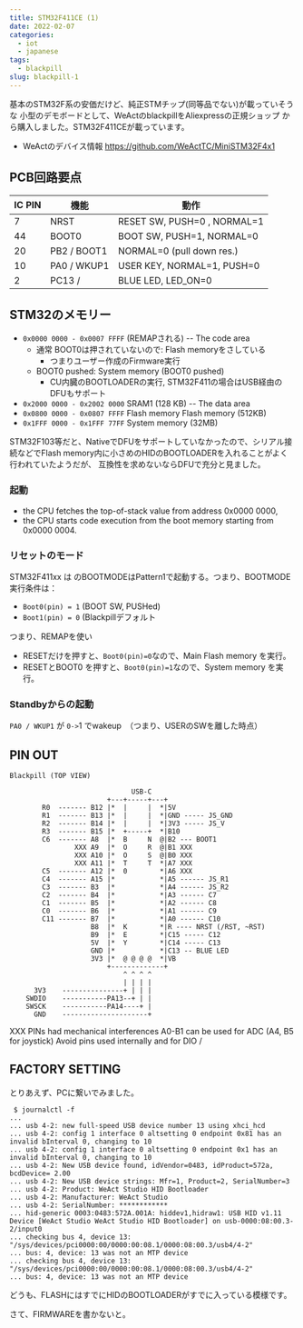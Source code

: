 ```yaml
---
title: STM32F411CE (1)
date: 2022-02-07
categories:
  - iot
  - japanese
tags:
  - blackpill
slug: blackpill-1
---
```


基本のSTM32F系の安価だけど、純正STMチップ(同等品でない)が載っていそうな
小型のデモボードとして、WeActのblackpillをAliexpressの正規ショップ
から購入しました。STM32F411CEが載っています。

* WeActのデバイス情報 https://github.com/WeActTC/MiniSTM32F4x1

## PCB回路要点

| IC PIN | 機能    | 動作 |
|--------|---------|------------------------------|
| 7      | NRST    | RESET SW, PUSH=0 , NORMAL=1  |
| 44     | BOOT0   | BOOT SW, PUSH=1, NORMAL=0    |
| 20     | PB2 / BOOT1 | NORMAL=0 (pull down res.)    |
| 10     | PA0 / WKUP1 | USER KEY, NORMAL=1, PUSH=0   |
| 2      | PC13 /   | BLUE LED, LED_ON=0

## STM32のメモリー

* `0x0000 0000 - 0x0007 FFFF` (REMAPされる) -- The code area
    * 通常 BOOT0は押されていないので: Flash memoryをさしている
        * つまりユーザー作成のFirmware実行
    * BOOT0 pushed: System memory (BOOT0 pushed)
        * CU内臓のBOOTLOADERの実行, STM32F411の場合はUSB経由のDFUもサポート
* `0x2000 0000 - 0x2002 0000` SRAM1 (128 KB) -- The data area
* `0x0800 0000 - 0x0807 FFFF` Flash memory Flash memory (512KB)
* `0x1FFF 0000 - 0x1FFF 77FF` System memory (32MB)

STM32F103等だと、NativeでDFUをサポートしていなかったので、シリアル接続などでFlash
memory内に小さめのHIDのBOOTLOADERを入れることがよく行われていたようだが、
互換性を求めないならDFUで充分と見ました。

### 起動

* the CPU fetches the top-of-stack value from address 0x0000 0000,
* the CPU  starts code execution from the boot memory starting from 0x0000 0004.

### リセットのモード

STM32F411xx は のBOOTMODEはPattern1で起動する。つまり、BOOTMODE実行条件は：
* `Boot0(pin) = 1` (BOOT SW, PUSHed)
* `Boot1(pin) = 0` (Blackpillデフォルト

つまり、REMAPを使い
* RESETだけを押すと、`Boot0(pin)=0`なので、Main Flash memory を実行。
* RESETとBOOT0 を押すと、`Boot0(pin)=1`なので、System memory を実行。

### Standbyからの起動

`PA0 / WKUP1` が `0->`1 でwakeup　（つまり、USERのSWを離した時点）


## PIN OUT


```
Blackpill (TOP VIEW)

                              USB-C
                        +---+-----+---+
        R0  ------- B12 |*  |     |  *|5V
        R1  ------- B13 |*  |     |  *|GND ----- JS_GND
        R2  ------- B14 |*  |     |  *|3V3 ----- JS_V
        R3  ------- B15 |*  +-----+  *|B10
        C6  ------- A8  |*  B     N  @|B2 --- BOOT1
                XXX A9  |*  O     R  @|B1 XXX
                XXX A10 |*  O     S  @|B0 XXX
                XXX A11 |*  T     T  *|A7 XXX
        C5  ------- A12 |*  0        *|A6 XXX
        C4  ------- A15 |*           *|A5 ------ JS_R1
        C3  ------- B3  |*           *|A4 ------ JS_R2
        C2  ------- B4  |*           *|A3 ------ C7
        C1  ------- B5  |*           *|A2 ------ C8
        C0  ------- B6  |*           *|A1 ------ C9
        C11 ------- B7  |*           *|A0 ------ C10
                    B8  |*  K        *|R ---- NRST (/RST, ~RST)
                    B9  |*  E        *|C15 ----- C12
                    5V  |*  Y        *|C14 ----- C13
                    GND |*           *|C13 -- BLUE LED
                    3V3 |*  @ @ @ @  *|VB
                        +-------------+
                            ^ ^ ^ ^
                            | | | |
      3V3    ---------------+ | | |
    SWDIO    -----------PA13--+ | |
    SWSCK    -----------PA14----+ |
      GND    ---------------------+
```

XXX PINs had mechanical interferences
A0-B1 can be used for ADC (A4, B5 for joystick)
Avoid pins used internally and for DIO
/

## FACTORY SETTING

とりあえず、PCに繋いでみました。

```
 $ journalctl -f
...
... usb 4-2: new full-speed USB device number 13 using xhci_hcd
... usb 4-2: config 1 interface 0 altsetting 0 endpoint 0x81 has an invalid bInterval 0, changing to 10
... usb 4-2: config 1 interface 0 altsetting 0 endpoint 0x1 has an invalid bInterval 0, changing to 10
... usb 4-2: New USB device found, idVendor=0483, idProduct=572a, bcdDevice= 2.00
... usb 4-2: New USB device strings: Mfr=1, Product=2, SerialNumber=3
... usb 4-2: Product: WeAct Studio HID Bootloader
... usb 4-2: Manufacturer: WeAct Studio
... usb 4-2: SerialNumber: ************
... hid-generic 0003:0483:572A.001A: hiddev1,hidraw1: USB HID v1.11 Device [WeAct Studio WeAct Studio HID Bootloader] on usb-0000:08:00.3-2/input0
... checking bus 4, device 13: "/sys/devices/pci0000:00/0000:00:08.1/0000:08:00.3/usb4/4-2"
... bus: 4, device: 13 was not an MTP device
... checking bus 4, device 13: "/sys/devices/pci0000:00/0000:00:08.1/0000:08:00.3/usb4/4-2"
... bus: 4, device: 13 was not an MTP device
```

どうも、FLASHにはすでにHIDのBOOTLOADERがすでに入っている模様です。

さて、FIRMWAREを書かないと。

<!-- vim: se ai tw=79: -->

